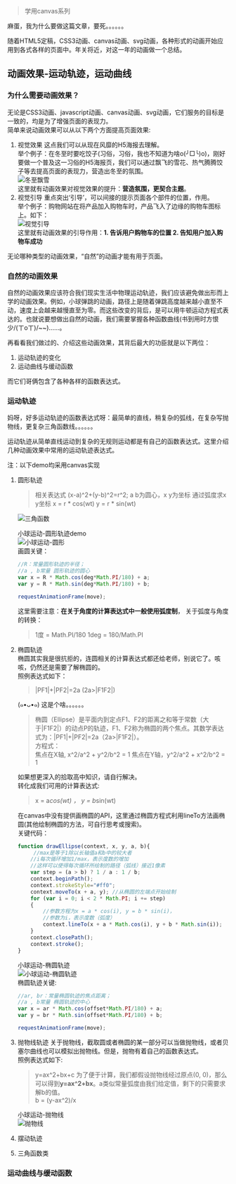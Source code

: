 > 学用canvas系列 

麻蛋，我为什么要做这篇文章，要死。。。。。。  

随着HTML5定稿，CSS3动画、canvas动画、svg动画，各种形式的动画开始应用到各式各样的页面中。年关将近，对这一年的动画做一个总结。  
## 动画效果-运动轨迹，运动曲线  
### 为什么需要动画效果？  
无论是CSS3动画、javascript动画、canvas动画、svg动画，它们服务的目标是一致的，均是为了增强页面的表现力。  
简单来说动画效果可以从以下两个方面提高页面效果:  
1. 视觉效果
    这点我们可以从现在风靡的H5海报去理解。  
    举个例子：在冬至时要吃饺子(习俗，习俗，我也不知道为啥o(╯□╰)o)，刚好要做一个普及这一习俗的H5海报页，我们可以通过飘飞的雪花、热气腾腾饺子等去提高页面的表现力，营造出冬至的氛围。  
    ![冬至飘雪](http://ozp3e2myx.bkt.clouddn.com/winter.gif?111)  
    这里就有动画效果对视觉效果的提升：**营造氛围，更契合主题**。
2. 视觉引导
    重点突出‘引导’，可以间接的提示页面各个部件的位置，作用。  
    举个例子：购物网站在将产品加入购物车时，产品飞入了边缘的购物车图标上。如下：  
    ![视觉引导](http://ozp3e2myx.bkt.clouddn.com/lead.gif)  
    这里就有动画效果的引导作用：**1. 告诉用户购物车的位置 2. 告知用户加入购物车成功**  

无论哪种类型的动画效果，“自然”的动画才能有用于页面。

### 自然的动画效果  
自然的动画效果应该符合我们现实生活中物理运动轨迹，我们应该避免做出形而上学的动画效果。例如，小球弹跳的动画，路径上是随着弹跳高度越来越小直至不动，速度上会越来越慢直至为零。而这些改变的背后，是可以用牛顿运动方程式表达的。也就说要想做出自然的动画，我们需要掌握各种函数曲线(书到用时方恨少/(ㄒoㄒ)/\~\~)......。  

再看看我们做过的、介绍这些动画效果，其背后最大的功臣就是以下两位：  
1. 运动轨迹的变化  
2. 运动曲线与缓动函数  

而它们哥俩包含了各种各样的函数表达式。

### 运动轨迹  
妈呀，好多运动轨迹的函数表达式呀：最简单的直线，稍复杂的弧线，在复杂写抛物线，更复杂三角函数线。。。。。。  

运动轨迹从简单直线运动到复杂的无规则运动都是有自己的函数表达式。这里介绍几种动画效果中常用的运动轨迹表达式。  

注：以下demo均采用canvas实现
1. 圆形轨迹
    > 相关表达式
    > (x-a)^2+(y-b)^2=r^2;
    > a b为圆心，x y为坐标
    > 通过弧度求x y坐标
    > x = r \* cos(wt)
    > y = r \* sin(wt)  

    ![三角函数](http://ozp3e2myx.bkt.clouddn.com/sanjiao.png)

    小球运动-圆形轨迹demo  
    ![小球运动-圆形](http://ozp3e2myx.bkt.clouddn.com/arcdemo.gif)  
    画圆关键：
    ```javascript
    //R：常量圆形轨迹的半径；
    //a , b常量 圆形轨迹的圆心
    var x = R * Math.cos(deg*Math.PI/180) + a;
    var y = R * Math.sin(deg*Math.PI/180) + b;

    requestAnimationFrame(move);
    ```

    这里需要注意：**在关于角度的计算表达式中一般使用弧度制**， 关于弧度与角度的转换：  
    > 1度 = Math.PI/180
    > 1deg = 180/Math.PI


2. 椭圆轨迹  
    椭圆其实我是很抗拒的，连圆相关的计算表达式都还给老师，别说它了。咳咳，仍然还是需要了解椭圆的。  
    照例表达式如下：  
    > |PF1|+|PF2|=2a (2a>|F1F2|)

    (๑•ᴗ•๑) 这是个啥。。。。。。
    > 椭圆（Ellipse）是平面内到定点F1、F2的距离之和等于常数（大于|F1F2|）的动点P的轨迹，F1、F2称为椭圆的两个焦点。其数学表达式为：|PF1|+|PF2|=2a（2a>|F1F2|）。  
    > 方程式：  
    > 焦点在X轴, x^2/a^2 + y^2/b^2 = 1
    > 焦点在Y轴，y^2/a^2 + x^2/b^2 = 1

    如果想更深入的拾取高中知识，请自行解决。   
    转化成我们可用的计算表达式:  
    > x = a*cos(wt) ， y = b*sin(wt)

    在canvas中没有提供画椭圆的API，这里通过椭圆方程式利用lineTo方法画椭圆(其他绘制椭圆的方法，可自行思考或搜索)。  
    关键代码：  
    ```javascript
    function drawEllipse(context, x, y, a, b){
         //max是等于1除以长轴值a和b中的较大者
        //i每次循环增加1/max，表示度数的增加
        //这样可以使得每次循环所绘制的路径（弧线）接近1像素
        var step = (a > b) ? 1 / a : 1 / b;
        context.beginPath();
        context.strokeStyle="#ff0";
        context.moveTo(x + a, y); //从椭圆的左端点开始绘制
        for (var i = 0; i < 2 * Math.PI; i += step)
        {
            //参数方程为x = a * cos(i), y = b * sin(i)，
            //参数为i，表示度数（弧度）
            context.lineTo(x + a * Math.cos(i), y + b * Math.sin(i));
        }
        context.closePath();
        context.stroke();
    }
    ```
    小球运动-椭圆轨迹  
    ![小球运动-椭圆轨迹](http://ozp3e2myx.bkt.clouddn.com/ellipse.gif)  
    椭圆轨迹关键:  
    ```javascript
    //ar, br：常量椭圆轨迹的焦点距离；
    //a , b常量 椭圆轨迹的中心
    var x = ar * Math.cos(offset*Math.PI/180) + a;
    var y = br * Math.sin(offset*Math.PI/180) + b;

    requestAnimationFrame(move);
    ```
3. 抛物线轨迹
    关于抛物线，截取圆或者椭圆的某一部分可以当做抛物线，或者贝塞尔曲线也可以模拟出抛物线。但是，抛物有着自己的函数表达式。  
    照例表达式如下:  
    > y=ax^2+bx+c
    为了便于计算，我们都假设抛物线经过原点(0, 0)，那么可以得到**y=ax^2+bx**。a类似常量弧度由我们给定值，剩下的只需要求解b的值。  
    > b = (y-ax^2)/x

    小球运动-抛物线  
    ![抛物线](http://ozp3e2myx.bkt.clouddn.com/para.gif)
4. 摆动轨迹
5. 三角函数类
### 运动曲线与缓动函数